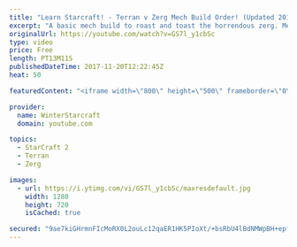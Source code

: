 ```yaml
---
title: "Learn Starcraft! - Terran v Zerg Mech Build Order! (Updated 2018)"
excerpt: "A basic mech build to roast and toast the horrendous zerg. Meant for lower level players looking for some direction! -- Watch live at https://www.twitch.tv/wintergaming"
originalUrl: https://youtube.com/watch?v=GS7l_y1cbSc
type: video
price: Free
length: PT13M11S
publishedDateTime: 2017-11-20T12:22:45Z
heat: 50

featuredContent: "<iframe width=\"800\" height=\"500\" frameborder=\"0\" src=\"https://www.youtube.com/embed/GS7l_y1cbSc\" allow=\"accelerometer; autoplay; encrypted-media; gyroscope; picture-in-picture\" allowfullscreen></iframe>"

provider:
  name: WinterStarcraft
  domain: youtube.com

topics:
  - StarCraft 2
  - Terran
  - Zerg

images:
  - url: https://i.ytimg.com/vi/GS7l_y1cbSc/maxresdefault.jpg
    width: 1280
    height: 720
    isCached: true

secured: "9ae7kiGHrmnFIcMoRX0L2ouLc12qaER1HK5PIoXt/+bsRbU4lBdNMWpBH+epfoy/rR6F9V3VCy7Jdu9+RIhI6650ty9Pwxu9dEV4WW+k8/oh5NdsGu7DQedv5asP5KX5FcXBIc1SQ7AwAreUI0HuYOZOgoUipAU9TUHlEGwW7b5aMMpBbxl1WkVSwf5Nl04+azONGIfjPsrT3gcaFSXmzKFERk7vv892N/VOUvsU1rMHZ6p9xXtUySeSwpwX5gXd4NZrVawi+itRaIhQ3OCh8R2dWZrQt8Qk2cQCQR1lHtnwFBng4iwSNay/G/HGajGYsGTR0x0smIzjqy4L47oM7NqHDb5nhW57iOCso51iB/qgrvPHZiSqkyodltlHThIrPvW73+LJsBE/uIxPpSodQ3E9+L1XRBHzHAP6XwKkPd4=;MetVW8RWW2doU6DN9XXjUg=="
---
```


